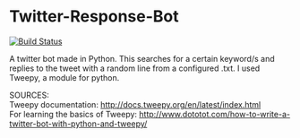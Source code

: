 # Twitter-Response-Bot
[![Build Status](https://travis-ci.org/kar731/Twitter-Response-Bot.svg?branch=master)](https://travis-ci.org/kar731/Twitter-Response-Bot)

A twitter bot made in Python. This searches for a certain keyword/s and replies to the tweet with a random line from a configured .txt.
I used Tweepy, a module for python.

SOURCES:  
Tweepy documentation: http://docs.tweepy.org/en/latest/index.html  
For learning the basics of Tweepy: http://www.dototot.com/how-to-write-a-twitter-bot-with-python-and-tweepy/
